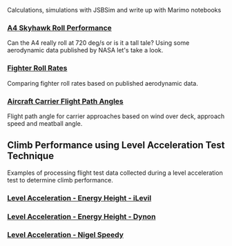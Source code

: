 Calculations, simulations with JSBSim and write up with Marimo notebooks

### [A4 Skyhawk Roll Performance](A4SkyhawkRollPerformance.html)

Can the A4 really roll at 720 deg/s or is it a tall tale? Using some aerodynamic data published by NASA let's take a look.

### [Fighter Roll Rates](FighterRollRates.html)

Comparing fighter roll rates based on published aerodynamic data.
 
### [Aircraft Carrier Flight Path Angles](AircraftCarrierFlightPathAngles.html)

Flight path angle for carrier approaches based on wind over deck, approach speed and meatball angle.

## Climb Performance using Level Acceleration Test Technique

Examples of processing flight test data collected during a level acceleration test to determine climb performance.

### [Level Acceleration - Energy Height - iLevil](LevelAccelerationEnergyHeightiLevil.html)

### [Level Acceleration - Energy Height - Dynon](LevelAccelerationEnergyHeightDynon.html)

### [Level Acceleration - Nigel Speedy](LevelAccelerationNigelSpeedy.html)

